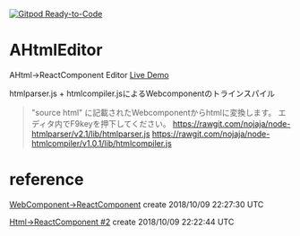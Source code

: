[![Gitpod Ready-to-Code](https://img.shields.io/badge/Gitpod-Ready--to--Code-blue?logo=gitpod)](https://gitpod.io/#https://github.com/nojaja/AHtmlEditor) 

# AHtmlEditor
AHtml→ReactComponent Editor
[Live Demo](https://nojaja.github.io/AHtmlEditor/)

htmlparser.js + htmlcompiler.jsによるWebcomponentのトラインスパイル
   
>   "source html" に記載されたWebcomponentからhtmlに変換します。
>   エディタ内でF9keyを押下してください。
>   https://rawgit.com/nojaja/node-htmlparser/v2.1/lib/htmlparser.js
>   https://rawgit.com/nojaja/node-htmlcompiler/v1.0.1/lib/htmlcompiler.js
  

# reference
[WebComponent→ReactComponent](https://codepen.io/nojaja/pen/jmVgLN)
create 2018/10/09 22:27:30 UTC

[Html→ReactComponent #2](https://codepen.io/nojaja/pen/XgbVoe)
create 2018/10/09 22:22:44 UTC
